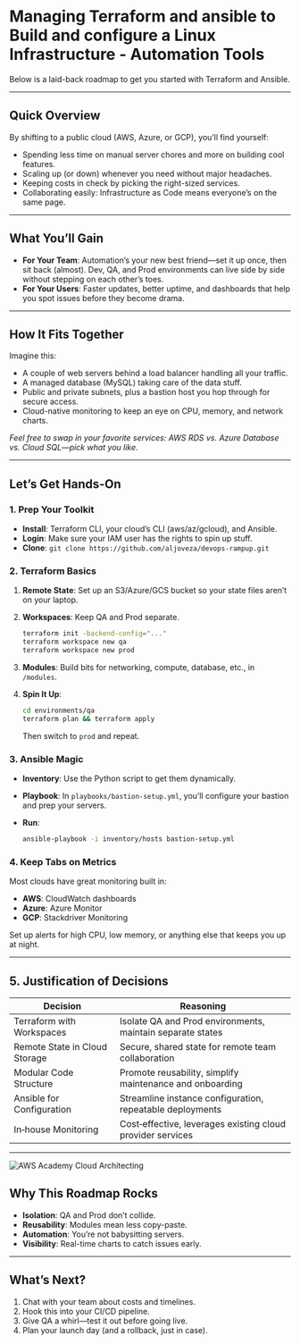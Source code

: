 # Managing Terraform and ansible to Build and configure a Linux Infrastructure - Automation Tools

Below is a laid-back roadmap to get you started with Terraform and Ansible.

---

## Quick Overview

By shifting to a public cloud (AWS, Azure, or GCP), you’ll find yourself:

* Spending less time on manual server chores and more on building cool features.
* Scaling up (or down) whenever you need without major headaches.
* Keeping costs in check by picking the right-sized services.
* Collaborating easily: Infrastructure as Code means everyone’s on the same page.

---

## What You’ll Gain

* **For Your Team**: Automation’s your new best friend—set it up once, then sit back (almost). Dev, QA, and Prod environments can live side by side without stepping on each other’s toes.
* **For Your Users**: Faster updates, better uptime, and dashboards that help you spot issues before they become drama.

---

## How It Fits Together

Imagine this:

* A couple of web servers behind a load balancer handling all your traffic.
* A managed database (MySQL) taking care of the data stuff.
* Public and private subnets, plus a bastion host you hop through for secure access.
* Cloud-native monitoring to keep an eye on CPU, memory, and network charts.

*Feel free to swap in your favorite services: AWS RDS vs. Azure Database vs. Cloud SQL—pick what you like.*

---

## Let’s Get Hands-On

### 1. Prep Your Toolkit

* **Install**: Terraform CLI, your cloud’s CLI (aws/az/gcloud), and Ansible.
* **Login**: Make sure your IAM user has the rights to spin up stuff.
* **Clone**: `git clone https://github.com/aljoveza/devops-rampup.git`

### 2. Terraform Basics

1. **Remote State**: Set up an S3/Azure/GCS bucket so your state files aren’t on your laptop.
2. **Workspaces**: Keep QA and Prod separate.

   ```bash
   terraform init -backend-config="..."
   terraform workspace new qa
   terraform workspace new prod
   ```
3. **Modules**: Build bits for networking, compute, database, etc., in `/modules`.
4. **Spin It Up**:

   ```bash
   cd environments/qa
   terraform plan && terraform apply
   ```

   Then switch to `prod` and repeat.

### 3. Ansible Magic

* **Inventory**: Use the Python script to get them dynamically.
* **Playbook**: In `playbooks/bastion-setup.yml`, you’ll configure your bastion and prep your servers.
* **Run**:

  ```bash
  ansible-playbook -i inventory/hosts bastion-setup.yml
  ```

### 4. Keep Tabs on Metrics

Most clouds have great monitoring built in:

* **AWS**: CloudWatch dashboards
* **Azure**: Azure Monitor
* **GCP**: Stackdriver Monitoring

Set up alerts for high CPU, low memory, or anything else that keeps you up at night.

---

## 5. Justification of Decisions

| Decision                      | Reasoning                                                  |
| ----------------------------- | ---------------------------------------------------------- |
| Terraform with Workspaces     | Isolate QA and Prod environments, maintain separate states |
| Remote State in Cloud Storage | Secure, shared state for remote team collaboration         |
| Modular Code Structure        | Promote reusability, simplify maintenance and onboarding   |
| Ansible for Configuration     | Streamline instance configuration, repeatable deployments  |
| In‑house Monitoring           | Cost‑effective, leverages existing cloud provider services |

---

![AWS Academy Cloud Architecting](https://imgur.com/2zRYj8d.png)

## Why This Roadmap Rocks

* **Isolation**: QA and Prod don’t collide.
* **Reusability**: Modules mean less copy-paste.
* **Automation**: You’re not babysitting servers.
* **Visibility**: Real-time charts to catch issues early.

---

## What’s Next?

1. Chat with your team about costs and timelines.
2. Hook this into your CI/CD pipeline.
3. Give QA a whirl—test it out before going live.
4. Plan your launch day (and a rollback, just in case).






